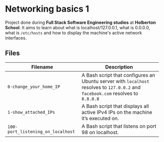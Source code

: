 # Networking basics 1
Project done during **Full Stack Software Engineering studies** at **Holberton School**. It aims to learn about what is localhost/127.0.0.1, what is 0.0.0.0, what is `/etc/hosts` and how to display the machine's active network interfaces.

## Files

| Filename | Description |
| -------- | ----------- |
| `0-change_your_home_IP` |A Bash script that configures an Ubuntu server with `localhost` resolves to `127.0.0.2` and `facebook.com` resolves to `8.8.8.8` |
| `1-show_attached_IPs` |  A Bash script that displays all active IPv4 IPs on the machine it’s executed on. |
| `100-port_listening_on_localhost` |  A Bash script that listens on port 98 on localhost. |
